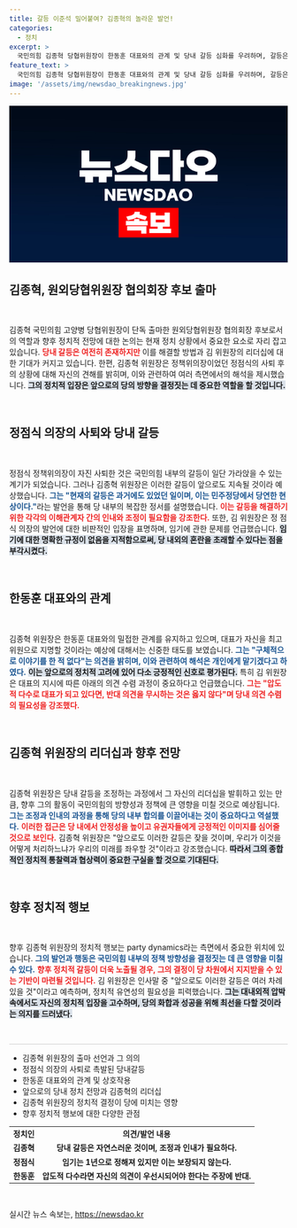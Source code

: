 ```yaml
---
title: 갈등 이준석 밀어붙여? 김종혁의 놀라운 발언!
categories:
  - 정치
excerpt: >
  국민의힘 김종혁 당협위원장이 한동훈 대표와의 관계 및 당내 갈등 심화를 우려하며, 갈등은 앞으로도 계속될 것이라 예고했다. 그는 당의 투명한 소통을 강조하며, 압도적 다수의 태도는 갈등을 키운다고 경고했다.
feature_text: >
  국민의힘 김종혁 당협위원장이 한동훈 대표와의 관계 및 당내 갈등 심화를 우려하며, 갈등은 앞으로도 계속될 것이라 예고했다. 그는 당의 투명한 소통을 강조하며, 압도적 다수의 태도는 갈등을 키운다고 경고했다.
image: '/assets/img/newsdao_breakingnews.jpg'
---
```


<p><img src="/assets/img/newsdao_breakingnews.jpg" alt="flaretime 속보" /></p>

<h2 data-ke-size="size26">김종혁, 원외당협위원장 협의회장 후보 출마</h2>

<p data-ke-size="size16">&nbsp;</p> 

<p>김종혁 국민의힘 고양병 당협위원장이 단독 출마한 원외당협위원장 협의회장 후보로서의 역할과 향후 정치적 전망에 대한 논의는 현재 정치 상황에서 중요한 요소로 자리 잡고 있습니다. <b><span style="color: #ee2323;">당내 갈등은 여전히 존재하지만</span></b> 이를 해결할 방법과 김 위원장의 리더십에 대한 기대가 커지고 있습니다. 한편, 김종혁 위원장은 정책위의장이었던 정점식의 사퇴 후의 상황에 대해 자신의 견해를 밝히며, 이와 관련하여 여러 측면에서의 해석을 제시했습니다. <b><span style="background-color: #21538527;">그의 정치적 입장은 앞으로의 당의 방향을 결정짓는 데 중요한 역할을 할 것입니다.</span></b></p>

<p data-ke-size="size16">&nbsp;</p> 

<h2 data-ke-size="size26">정점식 의장의 사퇴와 당내 갈등</h2>

<p data-ke-size="size16">&nbsp;</p>

<p>정점식 정책위의장이 자진 사퇴한 것은 국민의힘 내부의 갈등이 일단 가라앉을 수 있는 계기가 되었습니다. 그러나 김종혁 위원장은 이러한 갈등이 앞으로도 지속될 것이라 예상했습니다. <b><span style="color: #1a5490;">그는 "현재의 갈등은 과거에도 있었던 일이며, 이는 민주정당에서 당연한 현상이다."</span></b>라는 발언을 통해 당 내부의 복잡한 정서를 설명했습니다. <b><span style="color: #ee2323;">이는 갈등을 해결하기 위한 각각의 이해관계자 간의 인내와 조정이 필요함을 강조한다.</span></b> 또한, 김 위원장은 정 점식 의장의 발언에 대한 비판적인 입장을 표명하며, 임기에 관한 문제를 언급했습니다. <b><span style="background-color: #21538527;">임기에 대한 명확한 규정이 없음을 지적함으로써, 당 내외의 혼란을 초래할 수 있다는 점을 부각시켰다.</span></b></p>

<p data-ke-size="size16">&nbsp;</p> 

<h2 data-ke-size="size26">한동훈 대표와의 관계</h2>

<p data-ke-size="size16">&nbsp;</p>

<p>김종혁 위원장은 한동훈 대표와의 밀접한 관계를 유지하고 있으며, 대표가 자신을 최고위원으로 지명할 것이라는 예상에 대해서는 신중한 태도를 보였습니다. <b><span style="color: #1a5490;">그는 "구체적으로 이야기를 한 적 없다"는 의견을 밝히며, 이와 관련하여 해석은 개인에게 맡기겠다고 하였다.</span></b> <b><span style="background-color: #21538527;">이는 앞으로의 정치적 고려에 있어 다소 긍정적인 신호로 평가된다.</span></b> 특히 김 위원장은 대표의 지시에 따른 아래의 의견 수렴 과정이 중요하다고 언급했습니다. <b><span style="color: #ee2323;">그는 "압도적 다수로 대표가 되고 있다면, 반대 의견을 무시하는 것은 옳지 않다"며 당내 의견 수렴의 필요성을 강조했다.</span></b></p>

<p data-ke-size="size16">&nbsp;</p> 

<h2 data-ke-size="size26">김종혁 위원장의 리더십과 향후 전망</h2>

<p data-ke-size="size16">&nbsp;</p>

<p>김종혁 위원장은 당내 갈등을 조정하는 과정에서 그 자신의 리더십을 발휘하고 있는 만큼, 향후 그의 활동이 국민의힘의 방향성과 정책에 큰 영향을 미칠 것으로 예상됩니다. <b><span style="color: #1a5490;">그는 조정과 인내의 과정을 통해 당의 내부 합의를 이끌어내는 것이 중요하다고 역설했다.</span></b> <b><span style="center; color: #ee2323;">이러한 접근은 당 내에서 안정성을 높이고 유권자들에게 긍정적인 이미지를 심어줄 것으로 보인다.</span></b> 김종혁 위원장은 "앞으로도 이러한 갈등은 잦을 것이며, 우리가 이것을 어떻게 처리하느냐가 우리의 미래를 좌우할 것"이라고 강조했습니다.  <b><span style="background-color: #21538527;">따라서 그의 종합적인 정치적 통찰력과 협상력이 중요한 구실을 할 것으로 기대된다.</span></b></p>

<p data-ke-size="size16">&nbsp;</p> 

<h2 data-ke-size="size26">향후 정치적 행보</h2>

<p data-ke-size="size16">&nbsp;</p>

<p>향후 김종혁 위원장의 정치적 행보는 party dynamics라는 측면에서 중요한 위치에 있습니다. <b><span style="color: #1a5490;">그의 발언과 행동은 국민의힘 내부의 정책 방향성을 결정짓는 데 큰 영향을 미칠 수 있다.</span></b> <b><span style="color: #ee2323;">향후 정치적 갈등이 더욱 노출될 경우, 그의 결정이 당 차원에서 지지받을 수 있는 기반이 마련될 것입니다.</span></b> 김 위원장은 인사말 중 "앞으로도 이러한 갈등은 여러 차례 있을 것"이라고 예측하며, 정치적 유연성의 필요성을 피력했습니다. <b><span style="background-color: #21538527;">그는 대내외적 압박 속에서도 자신의 정치적 입장을 고수하며, 당의 화합과 성공을 위해 최선을 다할 것이라는 의지를 드러냈다.</span></b></p>

<p data-ke-size="size16">&nbsp;</p> 

<hr style="height: 1px; border: none; background-color: #ccc;"/>

<ul>
    <li>김종혁 위원장의 출마 선언과 그 의의</li>
    <li>정점식 의장의 사퇴로 촉발된 당내갈등</li>
    <li>한동훈 대표와의 관계 및 상호작용</li>
    <li>앞으로의 당내 정치 전망과 김종혁의 리더십</li>
    <li>김종혁 위원장의 정치적 결정이 당에 미치는 영향</li>
    <li>향후 정치적 행보에 대한 다양한 관점</li>
</ul>

<div>
    <table style="width: 100%;">
        <tr>
            <td style="text-align: center; height: 17px;"><b>정치인</b></td>
            <td style="text-align: center; height: 17px;"><b>의견/발언 내용</b></td>
        </tr>
        <tr>
            <td style="text-align: center; height: 17px;"><b>김종혁</b></td>
            <td style="text-align: center; height: 17px;"><b>당내 갈등은 자연스러운 것이며, 조정과 인내가 필요하다.</b></td>
        </tr>
        <tr>
            <td style="text-align: center; height: 17px;"><b>정점식</b></td>
            <td style="text-align: center; height: 17px;"><b>임기는 1년으로 정해져 있지만 이는 보장되지 않는다.</b></td>
        </tr>
        <tr>
            <td style="text-align: center; height: 17px;"><b>한동훈</b></td>
            <td style="text-align: center; height: 17px;"><b>압도적 다수라면 자신의 의견이 우선시되어야 한다는 주장에 반대.</b></td>
        </tr>
    </table>
</div>

<p data-ke-size="size16">&nbsp;</p>
실시간 뉴스 속보는, <a href="https://newsdao.kr" rel="dofollow">https://newsdao.kr</a>


